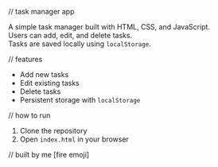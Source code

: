 // task manager app

A simple task manager built with HTML, CSS, and JavaScript.  
Users can add, edit, and delete tasks.  
Tasks are saved locally using `localStorage`.

// features
- Add new tasks
- Edit existing tasks
- Delete tasks
- Persistent storage with `localStorage`

// how to run
1. Clone the repository
2. Open `index.html` in your browser

// built by me [fire emoji]
